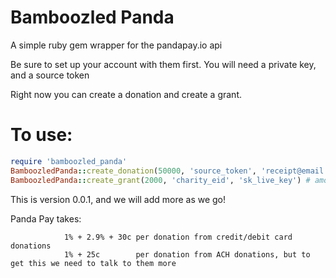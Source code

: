 
# Bamboozled Panda

A simple ruby gem wrapper for the pandapay.io api

Be sure to set up your account with them first. You will need a private key, and a source token

Right now you can create a donation and create a grant.

# To use:

``` ruby
require 'bamboozled_panda'
BamboozledPanda::create_donation(50000, 'source_token', 'receipt@email.com', 'sk_live_key') # amount in cents, credit card token generated from pandapay, email for your receipt, secret key from pandapay
BamboozledPanda::create_grant(2000, 'charity_eid', 'sk_live_key') # amount in cents, charity tax id, secret key
```

This is version 0.0.1, and we will add more as we go!

Panda Pay takes: 

                1% + 2.9% + 30c per donation from credit/debit card donations
                1% + 25c        per donation from ACH donations, but to get this we need to talk to them more
